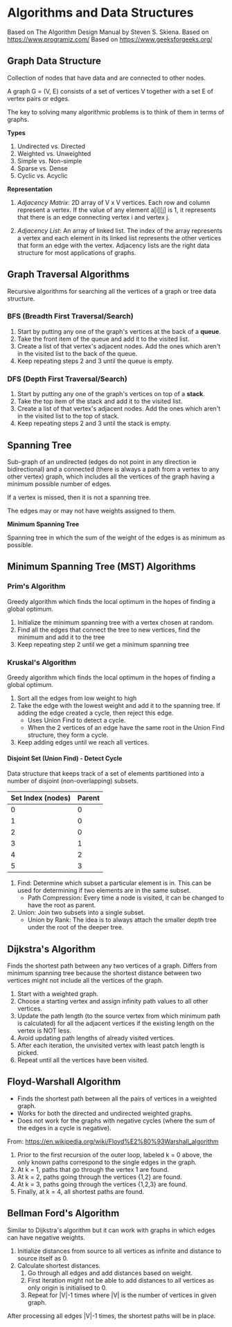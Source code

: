# Algorithms and Data Structures

Based on The Algorithm Design Manual by Steven S. Skiena.
Based on https://www.programiz.com/
Based on https://www.geeksforgeeks.org/

## Graph Data Structure

Collection of nodes that have data and are connected to other nodes.

A graph G = (V, E) consists of a set of vertices V together with a set E of vertex pairs or edges.

The key to solving many algorithmic problems is to think of them in terms of graphs.

**Types**

1. Undirected vs. Directed
2. Weighted vs. Unweighted
3. Simple vs. Non-simple
4. Sparse vs. Dense
5. Cyclic vs. Acyclic

**Representation**

1. *Adjacency Matrix*: 2D array of V x V vertices. Each row and column represent a vertex. 
If the value of any element a[i][j] is 1, it represents that there is an edge connecting vertex i and vertex j.
                     
2. *Adjacency List*: An array of linked list.
The index of the array represents a vertex and each element in its linked list represents the other vertices that form an edge with the vertex.
Adjacency lists are the right data structure for most applications of graphs.

## Graph Traversal Algorithms

Recursive algorithms for searching all the vertices of a graph or tree data structure.

### BFS (Breadth First Traversal/Search)

1. Start by putting any one of the graph's vertices at the back of a **queue**.
2. Take the front item of the queue and add it to the visited list.
3. Create a list of that vertex's adjacent nodes. Add the ones which aren't in the visited list to the back of the queue.
4. Keep repeating steps 2 and 3 until the queue is empty.

### DFS (Depth First Traversal/Search)

1. Start by putting any one of the graph's vertices on top of a **stack**.
2. Take the top item of the stack and add it to the visited list.
3. Create a list of that vertex's adjacent nodes. Add the ones which aren't in the visited list to the top of stack.
4. Keep repeating steps 2 and 3 until the stack is empty.

## Spanning Tree

Sub-graph of an undirected (edges do not point in any direction ie bidirectional) and a connected (there is always a path from a vertex to any other vertex) graph, which includes all the vertices of the graph having a minimum possible number of edges. 

If a vertex is missed, then it is not a spanning tree.

The edges may or may not have weights assigned to them.

**Minimum Spanning Tree**

Spanning tree in which the sum of the weight of the edges is as minimum as possible.

## Minimum Spanning Tree (MST) Algorithms

### Prim's Algorithm

Greedy algorithm which finds the local optimum in the hopes of finding a global optimum.

1. Initialize the minimum spanning tree with a vertex chosen at random.
2. Find all the edges that connect the tree to new vertices, find the minimum and add it to the tree
3. Keep repeating step 2 until we get a minimum spanning tree

### Kruskal's Algorithm

Greedy algorithm which finds the local optimum in the hopes of finding a global optimum.

1. Sort all the edges from low weight to high
2. Take the edge with the lowest weight and add it to the spanning tree. If adding the edge created a cycle, then reject this edge.
    - Uses Union Find to detect a cycle.
    - When the 2 vertices of an edge have the same root in the Union Find structure, they form a cycle.
3. Keep adding edges until we reach all vertices.

#### Disjoint Set (Union Find) - Detect Cycle

Data structure that keeps track of a set of elements partitioned into a number of disjoint (non-overlapping) subsets.

|Set Index (nodes)|Parent|
|----|----|
|0|0|
|1|0|
|2|0|
|3|1|
|4|2|
|5|3|

1. Find: Determine which subset a particular element is in. This can be used for determining if two elements are in the same subset.
    - Path Compression: Every time a node is visited, it can be changed to have the root as parent.
2. Union: Join two subsets into a single subset.
    - Union by Rank: The idea is to always attach the smaller depth tree under the root of the deeper tree.
    
## Dijkstra's Algorithm

Finds the shortest path between any two vertices of a graph. 
Differs from minimum spanning tree because the shortest distance between two vertices might not include all the vertices of the graph.

1. Start with a weighted graph.
2. Choose a starting vertex and assign infinity path values to all other vertices.
3. Update the path length (to the source vertex from which minimum path is calculated) for all the adjacent vertices if the existing length on the vertex is NOT less.
4. Avoid updating path lengths of already visited vertices.
5. After each iteration, the unvisited vertex with least patch length is picked.
6. Repeat until all the vertices have been visited.

## Floyd-Warshall Algorithm

- Finds the shortest path between all the pairs of vertices in a weighted graph. 
- Works for both the directed and undirected weighted graphs. 
- Does not work for the graphs with negative cycles (where the sum of the edges in a cycle is negative).

From: https://en.wikipedia.org/wiki/Floyd%E2%80%93Warshall_algorithm

1. Prior to the first recursion of the outer loop, labeled k = 0 above, the only known paths correspond to the single edges in the graph.
2. At k = 1, paths that go through the vertex 1 are found. 
3. At k = 2, paths going through the vertices {1,2} are found. 
4. At k = 3, paths going through the vertices {1,2,3} are found. 
5. Finally, at k = 4, all shortest paths are found.

## Bellman Ford's Algorithm

Similar to Dijkstra's algorithm but it can work with graphs in which edges can have negative weights.

1. Initialize distances from source to all vertices as infinite and distance to source itself as 0.
2. Calculate shortest distances. 
    1. Go through all edges and add distances based on weight.
    2. First iteration might not be able to add distances to all vertices as only origin is initialised to 0.
    3. Repeat for |V|-1 times where |V| is the number of vertices in given graph.

After processing all edges |V|-1 times, the shortest paths will be in place.
